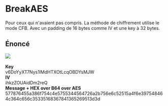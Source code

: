 # BreakAES
Pour ceux qui n'avaient pas compris.
La méthode de chiffrement utilise le mode CFB.
Avec un padding de 16 bytes comme IV et une key à 32 bytes. 
## Énoncé
<img src="https://media.discordapp.net/attachments/790021754055032842/823332170583900180/Capture_decran_de_2021-03-22_00-07-27.png?width=1440&height=649"/><br><br>
**Key**<br/> 
v6DoYyXT7Nys1lMdHTXOtLcqOBDYsMJW<br/>
**IV**<br/>
ihkzZOUAidDm2reQ<br/>
**Message + HEX over B64 over AES** 577876455a386f754c4e5755344564726a2b756e6c52515a4f6e397548464c364c656c35335168367841365269513d3d
